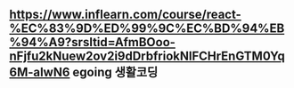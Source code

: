 https://www.inflearn.com/course/react-%EC%83%9D%ED%99%9C%EC%BD%94%EB%94%A9?srsltid=AfmBOoo-nFjfu2kNuew2ov2i9dDrbfriokNlFCHrEnGTM0Yq6M-aIwN6
egoing 생활코딩
-
